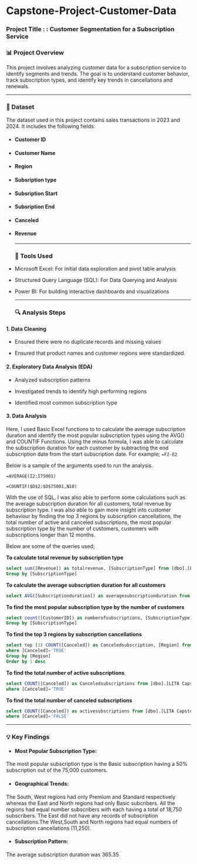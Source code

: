 # Capstone-Project-Customer-Data

### Project Title : : Customer Segmentation for a Subscription Service

### 📊 Project Overview

This project involves analyzing customer data for a subscription service to identify 
segments and trends. The goal is to understand customer behavior, track subscription types, 
and identify key trends in cancellations and renewals.

---------

### 📂 Dataset

The dataset used in this project contains sales transactions in 2023 and 2024. It includes the following fields:
- #### Customer ID
- #### Customer Name
- #### Region
- #### Subsription type
- #### Subsription Start
- #### Subsription End
- #### Canceled
- #### Revenue

  -------------

  ### 🧰 Tools Used

- Microsoft Excel: For initial data exploration and pivot table analysis

- Structured Query Language (SQL): For Data Querying and Analysis
  
- Power BI: For building interactive dashboards and visualizations

  ---------

  ### 🔍 Analysis Steps

#### 1. Data Cleaning

- Ensured there were no duplicate records and missing values

- Ensured that product names and customer regions were standardized.

#### 2. Exploratory Data Analysis (EDA)

- Analyzed subscription patterns 

- Investigated trends to identify high performing regions

- Identified most common subscription type

#### 3. Data Analysis

Here, I used Basic Excel functions to to calculate the average subscription duration and identify the most popular 
subscription types using the AVG() and COUNTIF Functions. Using the minus formula, I was able to calculate the subscription duration
for each customer by subtracting the end subscription date from the start subscription date.
For example; ```=F2-E2```

Below is a sample of the arguments used to run the analysis.

``` Excel
=AVERAGE(I2:I75001)
```

``` Excel
=COUNTIF($D$2:$D$75001,N10)
```

With the use of SQL, I was also able to perform some calculations such as the average subscription duration for all customers, total revenue by subscription type. I was also able to gain more insight into customer behaviour by finding the top 3 regions by subscription cancellations, the total number of active and canceled subscriptions, the most popular subscription type by the number of customers, customers with subscriptions longer than 12 months.

Below are some of the queries used;

**To calculate total revenue by subscription type**

``` SQL
select sum([Revenue]) as totalrevenue, [SubscriptionType] from [dbo].[LITA Capstone customer data]
Group by [SubscriptionType]
```

**To calculate the average subscription duration for all customers**

```SQL
select AVG([Subscriptionduration]) as averagesubscriptionduration from [dbo].[LITA Capstone customer data]
```

**To find the most popular subscription type by the number of customers**

```SQL
select count([CustomerID]) as numberofsubscriptions, [SubscriptionType] from [dbo].[LITA Capstone customer data]
Group by [SubscriptionType]
```

**To find the top 3 regions by subscription cancellations**

```SQL
select top (3) COUNT([Canceled]) as Canceledsubscription, [Region] from [dbo].[LITA Capstone customer data]
where [Canceled]='TRUE'
Group by [Region]
Order by 1 desc
```

**To find the total number of active subscriptions**

```SQL
select COUNT([Canceled]) as Canceledsubscriptions from [dbo].[LITA Capstone customer data]
where [Canceled]='TRUE'
```

**To find the total number of canceled subscriptions**

```SQL
select COUNT([Canceled]) as activesubscriptions from [dbo].[LITA Capstone customer data]
where [Canceled]='FALSE'
```

------------------------

### 💡 Key Findings

- #### Most Popular Subscription Type:
The most popular subscription type is the Basic subscription having a 50% subscription out of the 75,000 customers.

- #### Geographical Trends:
The South, West regions had only Premium and Standard respectively whereas the East and North regions had only Basic subcribers. 
All the regions had equal number subscribers with each having a total of 18,750 subscribers.
The East did not have any records of subscription cancellations.The West,South and North regions had equal numbers of subscription cancellations (11,250).

- #### Subscription Pattern:
The average subscription duration was 365.35




